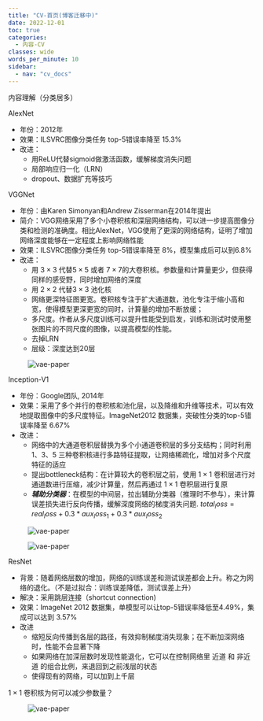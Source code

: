 ```yaml
---
title: "CV-首页(博客迁移中)"
date: 2022-12-01
toc: true
categories:
  - 内容-CV
classes: wide
words_per_minute: 10
sidebar:
  - nav: "cv_docs"
---
```


内容理解（分类居多）

AlexNet
- 年份：2012年
- 效果：ILSVRC图像分类任务 top-5错误率降至 15.3%
- 改进：
  - 用ReLU代替sigmoid做激活函数，缓解梯度消失问题
  - 局部响应归一化（LRN）
  - dropout、数据扩充等技巧

VGGNet
- 年份：由Karen Simonyan和Andrew Zisserman在2014年提出
- 简介：VGG网络采用了多个小卷积核和深层网络结构，可以进一步提高图像分类和检测的准确度。相比AlexNet，VGG使用了更深的网络结构，证明了增加网络深度能够在一定程度上影响网络性能
- 效果：ILSVRC图像分类任务 top-5错误率降至 8%，模型集成后可以到6.8%
- 改进：
  - 用 $3 \times 3$ 代替$5 \times 5$ 或者 $7 \times 7$的大卷积核。参数量和计算量更少，但获得同样的感受野，同时增加网络的深度
  - 用 $2 \times 2$ 代替$3 \times 3$ 池化核
  - 网络更深特征图更宽。卷积核专注于扩大通道数，池化专注于缩小高和宽，使得模型更深更宽的同时，计算量的增加不断放缓；
  - 多尺度。作者从多尺度训练可以提升性能受到启发，训练和测试时使用整张图片的不同尺度的图像，以提高模型的性能。
  - 去掉LRN
  - 层级：深度达到20层

<figure>
  <img src="{{ '/assets/images/vgg-img1.png' | relative_url }}" alt="vae-paper"  class="center" style="max-height:600px; max-width:800px">
</figure>

Inception-V1
- 年份：Google团队, 2014年
- 效果：采用了多个并行的卷积核和池化层，以及降维和升维等技术，可以有效地提取图像中的多尺度特征。ImageNet2012 数据集，突破性分类的top-5错误率降至 6.67%
- 改进：
  - 网络中的大通道卷积层替换为多个小通道卷积层的多分支结构；同时利用 1、3、5 三种卷积核进行多路特征提取，让网络稀疏化，增加对多个尺度特征的适应
  - 提出bottleneck结构：在计算较大的卷积层之前，使用 $1 \times 1$ 卷积层进行对通道数进行压缩，减少计算量，然后再通过 $1 \times 1$ 卷积层进行复原
  - ***辅助分类器***：在模型的中间层，拉出辅助分类器（推理时不参与），来计算误差损失进行反向传播，缓解深度网络的梯度消失问题. $total_loss = real_loss + 0.3 * aux_loss_1 + 0.3 * aux_loss_2$

<figure>
  <img src="{{ '/assets/images/inception-v1-img1.png' | relative_url }}" alt="vae-paper"  class="center" style="max-height:600px; max-width:800px">
</figure>

<figure>
  <img src="{{ '/assets/images/inception-v1-img2.png' | relative_url }}" alt="vae-paper"  class="center" style="max-height:600px; max-width:800px">
</figure>

ResNet
- 背景：随着网络层数的增加，网络的训练误差和测试误差都会上升。称之为网络的退化。（不是过拟合：训练误差降低，测试误差上升）
- 解决：采用跳层连接（shortcut connection)
- 效果：ImageNet 2012 数据集，单模型可以让top-5错误率降低至4.49%，集成可以达到 3.57%
- 改进
  - 缩短反向传播到各层的路径，有效抑制梯度消失现象；在不断加深网络时，性能不会显著下降
  - 如果网络在加深层数时发现性能退化，它可以在控制网络里 近道 和 非近道 的组合比例，来退回到之前浅层的状态
  - 使得现有的网络，可以加到上千层


$1 \times 1$ 卷积核为何可以减少参数量？

<figure>
  <img src="{{ '/assets/images/cv-others-1.png' | relative_url }}" alt="vae-paper"  class="center" style="max-height:600px; max-width:800px">
</figure>
